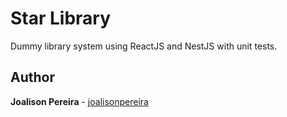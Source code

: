 <h1 align="left">
  <strong>Star Library</strong>
</h1>

<p align="left">
  Dummy library system using ReactJS and NestJS with unit tests.
</p>

## Author

**Joalison Pereira** - [joalisonpereira](https://github.com/joalisonpereira)
